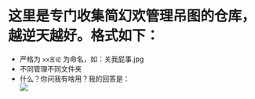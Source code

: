 # 这里是专门收集简幻欢管理吊图的仓库，越逆天越好。格式如下：
- 严格为 `xx言论` 为命名，如：关我屁事.jpg
- 不同管理不同文件夹
- 什么？你问我有啥用？我的回答是：    
  ![](./Dr/关我屁事.png)
